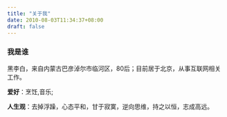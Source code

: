 ```yaml
---
title: "关于我"
date: 2010-08-03T11:34:37+08:00
draft: false
---
```


### 我是谁
黑李白，来自内蒙古巴彦淖尔市临河区，80后；目前居于北京，从事互联网相关工作。

__爱好__：烹饪,音乐;

__人生观__：去掉浮躁，心态平和，甘于寂寞，逆向思维，持之以恒，志成高远。